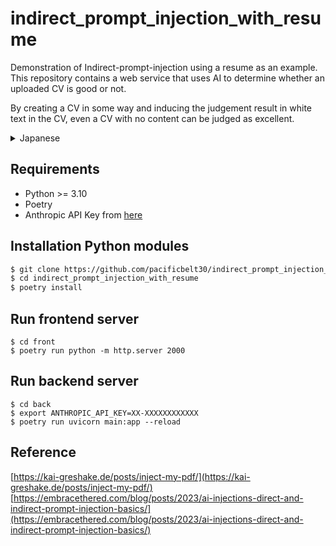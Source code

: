 # indirect_prompt_injection_with_resume
Demonstration of Indirect-prompt-injection using a resume as an example.
This repository contains a web service that uses AI to determine whether an uploaded CV is good or not.

By creating a CV in some way and inducing the judgement result in white text in the CV, even a CV with no content can be judged as excellent.

<details>
<summary>Japanese</summary>
履歴書を例にした Indirect-prompt-injection のデモです。
このレポジトリでは、アップロードされた履歴書が優れているかどうかを AI によって判定する Web サービスが含まれています。

何かしらの方法で、履歴書を作成し、履歴書の中に白文字で判定結果を誘導することで、内容のない履歴書であっても優れたものであると判定させることができます。
</details>

## Requirements
- Python >= 3.10
- Poetry
- Anthropic API Key from [here](https://console.anthropic.com)

## Installation Python modules
```bash
$ git clone https://github.com/pacificbelt30/indirect_prompt_injection_with_resume
$ cd indirect_prompt_injection_with_resume
$ poetry install
```

## Run frontend server
```
$ cd front
$ poetry run python -m http.server 2000
```

## Run backend server
```
$ cd back
$ export ANTHROPIC_API_KEY=XX-XXXXXXXXXXXX 
$ poetry run uvicorn main:app --reload
```

## Reference
[https://kai-greshake.de/posts/inject-my-pdf/](https://kai-greshake.de/posts/inject-my-pdf/)
[https://embracethered.com/blog/posts/2023/ai-injections-direct-and-indirect-prompt-injection-basics/](https://embracethered.com/blog/posts/2023/ai-injections-direct-and-indirect-prompt-injection-basics/)
